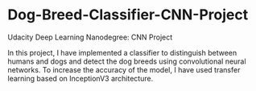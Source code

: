 # Dog-Breed-Classifier-CNN-Project

Udacity Deep Learning Nanodegree: CNN Project

In this project, I have implemented a classifier to distinguish between humans and dogs and detect the dog breeds using convolutional neural networks. To increase the accuracy of the model, I have used transfer learning based on InceptionV3 architecture.
